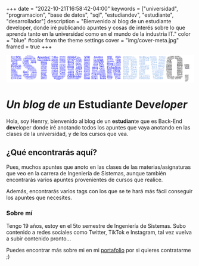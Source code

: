 +++
date = "2022-10-21T16:58:42-04:00"
keywords = ["universidad", "programacion", "base de datos", "sql", "estudiandev", "estudiante", "desarrollador"]
description = "Bienvenido al blog de un estudiante developer, donde iré publicando apuntes y cosas de interés sobre lo que aprenda tanto en la universidad como en el mundo de la industria IT."
color = "blue" #color from the theme settings
cover = "img/cover-meta.jpg"
framed = true
+++

![EstudianDev();](cover.png)

# _Un blog de un_ Estudian*te* Dev*eloper*

Hola, soy Henrry, bienvenido al blog de un **estudian**te que es Back-End **dev**eloper donde iré anotando todos los apuntes que vaya anotando en las clases de la universidad, y de los cursos que vea.

## ¿Qué encontrarás aquí?

Pues, muchos apuntes que anoto en las clases de las materias/asignaturas que veo en la carrera de Ingeniería de Sistemas, aunque también encontrarás varios apuntes provenientes de cursos que realice.

Además, encontrarás varios tags con los que se te hará más fácil conseguir los apuntes que necesites.

### Sobre mí

Tengo 19 años, estoy en el 5to semestre de Ingeniería de Sistemas. Subo contenido a redes sociales como Twitter, TikTok e Instagram, tal vez vuelva a subir contenido pronto...

Puedes encontrar más sobre mi en mi [portafolio](https://www.henrry.online) por si quieres contratarme ;)
